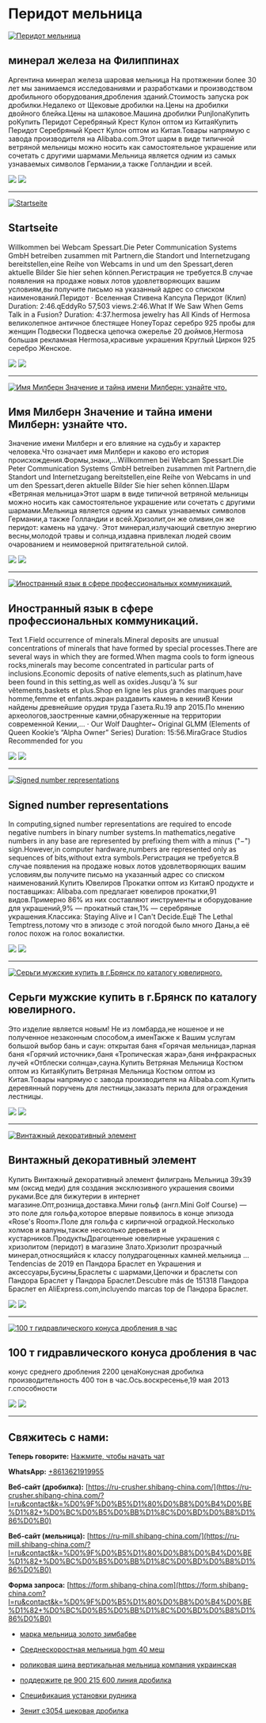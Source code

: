 # Перидот мельница

<a href="https://swt.shibang-china.com/?l=ru&img&k=%D0%9F%D0%B5%D1%80%D0%B8%D0%B4%D0%BE%D1%82+%D0%BC%D0%B5%D0%BB%D1%8C%D0%BD%D0%B8%D1%86%D0%B0" target="_blank">![Перидот мельница](http://static.shibang-china.com/all-800x300/864.jpg)</a>

## минерал железа на Филиппинах
Аргентина минерал железа шаровая мельница На протяжении более 30 лет мы занимаемся исследованиями и разработками и производством дробильного оборудования,дробления зданий.Стоимость запуска рок дробилки.Недалеко от Щековые дробилки на.Цены на дробилки двойного блейка.Цены на шлаковое.Машина дробилки PunjlonaКупить роКупить Перидот Серебряный Крест Кулон оптом из КитаяКупить Перидот Серебряный Крест Кулон оптом из Китая.Товары напрямую с завода производителя на Alibaba.com.Этот шарм в виде типичной ветряной мельницы можно носить как самостоятельное украшение или сочетать с другими шармами.Мельница является одним из самых узнаваемых символов Германии,а также Голландии и всей.


<a href="https://whatsapp.shibangsoft.com/WhatsApp.php" target="_blank" title="WhatsApp">![](http://static.shibang-china.com/icon/whatsapp.png)</a> <a href="https://swt.shibang-china.com/?l=ru&icon&k=%D0%9F%D0%B5%D1%80%D0%B8%D0%B4%D0%BE%D1%82+%D0%BC%D0%B5%D0%BB%D1%8C%D0%BD%D0%B8%D1%86%D0%B0" target="_blank">![](http://static.shibang-china.com/icon/chat-ru.png)</a>

---

<a href="https://swt.shibang-china.com/?l=ru&img&k=%D0%9F%D0%B5%D1%80%D0%B8%D0%B4%D0%BE%D1%82+%D0%BC%D0%B5%D0%BB%D1%8C%D0%BD%D0%B8%D1%86%D0%B0" target="_blank">![Startseite](http://static.shibang-china.com/all-800x300/1001.jpg)</a>

## Startseite
Willkommen bei Webcam Spessart.Die Peter Communication Systems GmbH betreiben zusammen mit Partnern,die Standort und Internetzugang bereitstellen,eine Reihe von Webcams in und um den Spessart,deren aktuelle Bilder Sie hier sehen k&#246;nnen.Регистрация не требуется.В случае появления на продаже новых лотов удовлетворяющих вашим условиям,вы получите письмо на указанный адрес со списком наименований.Перидот&nbsp;&#0183;&#32;Вселенная Стивена Капсула Перидот (Клип) Duration: 2:46.qEddyRo 57,503 views.2:46.What If We Saw When Gems Talk in a Fusion? Duration: 4:37.hermosa jewelry has All Kinds of Hermosa великолепное античное блестящее HoneyTopaz серебро 925 пробы для женщин Подвески Подвеска цепочка ожерелье 20 дюймов,Hermosa большая рекламная Hermosa,красивые украшения Круглый Циркон 925 серебро Женское.


<a href="https://whatsapp.shibangsoft.com/WhatsApp.php" target="_blank" title="WhatsApp">![](http://static.shibang-china.com/icon/whatsapp.png)</a> <a href="https://swt.shibang-china.com/?l=ru&icon&k=%D0%9F%D0%B5%D1%80%D0%B8%D0%B4%D0%BE%D1%82+%D0%BC%D0%B5%D0%BB%D1%8C%D0%BD%D0%B8%D1%86%D0%B0" target="_blank">![](http://static.shibang-china.com/icon/chat-ru.png)</a>

---

<a href="https://swt.shibang-china.com/?l=ru&img&k=%D0%9F%D0%B5%D1%80%D0%B8%D0%B4%D0%BE%D1%82+%D0%BC%D0%B5%D0%BB%D1%8C%D0%BD%D0%B8%D1%86%D0%B0" target="_blank">![Имя Милберн Значение и тайна имени Милберн: узнайте что.](http://static.shibang-china.com/all-800x300/1363.jpg)</a>

## Имя Милберн Значение и тайна имени Милберн: узнайте что.
Значение имени Милберн и его влияние на судьбу и характер человека.Что означает имя Милберн и каково его история происхождения.Формы,знаки,…Willkommen bei Webcam Spessart.Die Peter Communication Systems GmbH betreiben zusammen mit Partnern,die Standort und Internetzugang bereitstellen,eine Reihe von Webcams in und um den Spessart,deren aktuelle Bilder Sie hier sehen k&#246;nnen.Шарм &#171;Ветряная мельница&#187;Этот шарм в виде типичной ветряной мельницы можно носить как самостоятельное украшение или сочетать с другими шармами.Мельница является одним из самых узнаваемых символов Германии,а также Голландии и всей.Хризолит,он же оливин,он же перидот: камень на удачу.&#183; Этот минерал,излучающий светлую энергию весны,молодой травы и солнца,издавна привлекал людей своим очарованием и неимоверной притягательной силой.


<a href="https://whatsapp.shibangsoft.com/WhatsApp.php" target="_blank" title="WhatsApp">![](http://static.shibang-china.com/icon/whatsapp.png)</a> <a href="https://swt.shibang-china.com/?l=ru&icon&k=%D0%9F%D0%B5%D1%80%D0%B8%D0%B4%D0%BE%D1%82+%D0%BC%D0%B5%D0%BB%D1%8C%D0%BD%D0%B8%D1%86%D0%B0" target="_blank">![](http://static.shibang-china.com/icon/chat-ru.png)</a>

---

<a href="https://swt.shibang-china.com/?l=ru&img&k=%D0%9F%D0%B5%D1%80%D0%B8%D0%B4%D0%BE%D1%82+%D0%BC%D0%B5%D0%BB%D1%8C%D0%BD%D0%B8%D1%86%D0%B0" target="_blank">![Иностранный язык в сфере профессиональных коммуникаций.](http://static.shibang-china.com/all-800x300/266.jpg)</a>

## Иностранный язык в сфере профессиональных коммуникаций.
Text 1.Field occurrence of minerals.Mineral deposits are unusual concentrations of minerals that have formed by special processes.There are several ways in which they are formed.When magma cools to form igneous rocks,minerals may become concentrated in particular parts of inclusions.Economic deposits of native elements,such as platinum,have been found in this setting,as well as oxides.Jusqu'&#224; % sur v&#234;tements,baskets et plus.Shop en ligne les plus grandes marques pour homme,femme et enfants.экран раздавить камень в кенииВ Кении найдены древнейшие орудия труда Газета.Ru.19 апр 2015.По мнению археологов,заостренные камни,обнаруженные на территории современной Кении,…&nbsp;&#0183;&#32;Our Wolf Daughter~ Original GLMM (Elements of Queen Kookie’s “Alpha Owner” Series) Duration: 15:56.MiraGrace Studios Recommended for you


<a href="https://whatsapp.shibangsoft.com/WhatsApp.php" target="_blank" title="WhatsApp">![](http://static.shibang-china.com/icon/whatsapp.png)</a> <a href="https://swt.shibang-china.com/?l=ru&icon&k=%D0%9F%D0%B5%D1%80%D0%B8%D0%B4%D0%BE%D1%82+%D0%BC%D0%B5%D0%BB%D1%8C%D0%BD%D0%B8%D1%86%D0%B0" target="_blank">![](http://static.shibang-china.com/icon/chat-ru.png)</a>

---

<a href="https://swt.shibang-china.com/?l=ru&img&k=%D0%9F%D0%B5%D1%80%D0%B8%D0%B4%D0%BE%D1%82+%D0%BC%D0%B5%D0%BB%D1%8C%D0%BD%D0%B8%D1%86%D0%B0" target="_blank">![Signed number representations](http://static.shibang-china.com/all-800x300/324.jpg)</a>

## Signed number representations
In computing,signed number representations are required to encode negative numbers in binary number systems.In mathematics,negative numbers in any base are represented by prefixing them with a minus (&quot;−&quot;) sign.However,in computer hardware,numbers are represented only as sequences of bits,without extra symbols.Регистрация не требуется.В случае появления на продаже новых лотов удовлетворяющих вашим условиям,вы получите письмо на указанный адрес со списком наименований.Купить Ювелиров Прокатки оптом из КитаяО продукте и поставщиках: Alibaba.com предлагает ювелиров прокатки,91 видов.Примерно 86% из них составляют инструменты и оборудование для украшений,9% — прокатный стан,1% — серебряные украшения.Классика: Staying Alive и I Can't Decide.Ещё The Lethal Temptress,потому что в эпизоде с этой погодой было много Даны,а её голос похож на голос вокалистки.


<a href="https://whatsapp.shibangsoft.com/WhatsApp.php" target="_blank" title="WhatsApp">![](http://static.shibang-china.com/icon/whatsapp.png)</a> <a href="https://swt.shibang-china.com/?l=ru&icon&k=%D0%9F%D0%B5%D1%80%D0%B8%D0%B4%D0%BE%D1%82+%D0%BC%D0%B5%D0%BB%D1%8C%D0%BD%D0%B8%D1%86%D0%B0" target="_blank">![](http://static.shibang-china.com/icon/chat-ru.png)</a>

---

<a href="https://swt.shibang-china.com/?l=ru&img&k=%D0%9F%D0%B5%D1%80%D0%B8%D0%B4%D0%BE%D1%82+%D0%BC%D0%B5%D0%BB%D1%8C%D0%BD%D0%B8%D1%86%D0%B0" target="_blank">![Серьги мужские купить в г.Брянск по каталогу ювелирного.](http://static.shibang-china.com/all-800x300/1057.jpg)</a>

## Серьги мужские купить в г.Брянск по каталогу ювелирного.
Это изделие является новым! Не из ломбарда,не ношеное и не полученное незаконным способом,а именТакже к Вашим услугам большой выбор бань и саун: открытая баня &#171;Горячая мельница&#187;,парная баня &#171;Горячий источник&#187;,баня &#171;Тропическая жара&#187;,баня инфракрасных лучей &#171;Отблески солнца&#187;,сауна.Купить Ветряная Мельница Костюм оптом из КитаяКупить Ветряная Мельница Костюм оптом из Китая.Товары напрямую с завода производителя на Alibaba.com.Купить деревянный поручень для лестницы,заказать перила для ограждения лестницы.


<a href="https://whatsapp.shibangsoft.com/WhatsApp.php" target="_blank" title="WhatsApp">![](http://static.shibang-china.com/icon/whatsapp.png)</a> <a href="https://swt.shibang-china.com/?l=ru&icon&k=%D0%9F%D0%B5%D1%80%D0%B8%D0%B4%D0%BE%D1%82+%D0%BC%D0%B5%D0%BB%D1%8C%D0%BD%D0%B8%D1%86%D0%B0" target="_blank">![](http://static.shibang-china.com/icon/chat-ru.png)</a>

---

<a href="https://swt.shibang-china.com/?l=ru&img&k=%D0%9F%D0%B5%D1%80%D0%B8%D0%B4%D0%BE%D1%82+%D0%BC%D0%B5%D0%BB%D1%8C%D0%BD%D0%B8%D1%86%D0%B0" target="_blank">![Винтажный декоративный элемент](http://static.shibang-china.com/all-800x300/994.jpg)</a>

## Винтажный декоративный элемент
Купить Винтажный декоративный элемент филигрань Мельница 39х39 мм (оксид меди) для создания эксклюзивного украшения своими руками.Все для бижутерии в интернет магазине.Опт,розница,доставка.Мини гольф (англ.Mini Golf Course) — это поле для гольфа,которое впервые появилось в конце эпизода &#171;Rose's Room&#187;.Поле для гольфа с кирпичной оградкой.Несколько холмов и валуны,также несколько деревьев и кустарников.ПродуктыДрагоценные ювелирные украшения с хризолитом (перидот) в магазине Злато.Хризолит прозрачный минерал,относящийся к классу полудрагоценных камней.мельница …Tendencias de 2019 en Пандора Браслет en Украшения и аксессуары,Бусины,Браслеты с шармами,Цепочки и браслеты con Пандора Браслет y Пандора Браслет.Descubre m&#225;s de 151318 Пандора Браслет en AliExpress.com,incluyendo marcas top de Пандора Браслет.


<a href="https://whatsapp.shibangsoft.com/WhatsApp.php" target="_blank" title="WhatsApp">![](http://static.shibang-china.com/icon/whatsapp.png)</a> <a href="https://swt.shibang-china.com/?l=ru&icon&k=%D0%9F%D0%B5%D1%80%D0%B8%D0%B4%D0%BE%D1%82+%D0%BC%D0%B5%D0%BB%D1%8C%D0%BD%D0%B8%D1%86%D0%B0" target="_blank">![](http://static.shibang-china.com/icon/chat-ru.png)</a>

---

<a href="https://swt.shibang-china.com/?l=ru&img&k=%D0%9F%D0%B5%D1%80%D0%B8%D0%B4%D0%BE%D1%82+%D0%BC%D0%B5%D0%BB%D1%8C%D0%BD%D0%B8%D1%86%D0%B0" target="_blank">![100 т гидравлического конуса дробления в час](http://static.shibang-china.com/all-800x300/93.jpg)</a>

## 100 т гидравлического конуса дробления в час
конус среднего дробления 2200 ценаКонусная дробилка производительность 400 тон в час.Ось.воскресенье,19 мая 2013 г.способности

<a href="https://whatsapp.shibangsoft.com/WhatsApp.php" target="_blank" title="WhatsApp">![](http://static.shibang-china.com/icon/whatsapp.png)</a> <a href="https://swt.shibang-china.com/?l=ru&icon&k=%D0%9F%D0%B5%D1%80%D0%B8%D0%B4%D0%BE%D1%82+%D0%BC%D0%B5%D0%BB%D1%8C%D0%BD%D0%B8%D1%86%D0%B0" target="_blank">![](http://static.shibang-china.com/icon/chat-ru.png)</a>

---
## Свяжитесь с нами:

**Теперь говорите:** [Нажмите, чтобы начать чат](https://swt.shibang-china.com?l=ru&contact&k=%D0%9F%D0%B5%D1%80%D0%B8%D0%B4%D0%BE%D1%82+%D0%BC%D0%B5%D0%BB%D1%8C%D0%BD%D0%B8%D1%86%D0%B0)

**WhatsApp:**  [+8613621919955](https://whatsapp.shibangsoft.com/WhatsApp.php)

**Веб-сайт (дробилка):** [https://ru-crusher.shibang-china.com/](https://ru-crusher.shibang-china.com/?l=ru&contact&k=%D0%9F%D0%B5%D1%80%D0%B8%D0%B4%D0%BE%D1%82+%D0%BC%D0%B5%D0%BB%D1%8C%D0%BD%D0%B8%D1%86%D0%B0)

**Веб-сайт (мельница):** [https://ru-mill.shibang-china.com/](https://ru-mill.shibang-china.com/?l=ru&contact&k=%D0%9F%D0%B5%D1%80%D0%B8%D0%B4%D0%BE%D1%82+%D0%BC%D0%B5%D0%BB%D1%8C%D0%BD%D0%B8%D1%86%D0%B0)

**Форма запроса:** [https://form.shibang-china.com](https://form.shibang-china.com?l=ru&contact&k=%D0%9F%D0%B5%D1%80%D0%B8%D0%B4%D0%BE%D1%82+%D0%BC%D0%B5%D0%BB%D1%8C%D0%BD%D0%B8%D1%86%D0%B0)

* [марка мельница золото зимбабве](../132/%D0%BC%D0%B0%D1%80%D0%BA%D0%B0%20%D0%BC%D0%B5%D0%BB%D1%8C%D0%BD%D0%B8%D1%86%D0%B0%20%D0%B7%D0%BE%D0%BB%D0%BE%D1%82%D0%BE%20%D0%B7%D0%B8%D0%BC%D0%B1%D0%B0%D0%B1%D0%B2%D0%B5.md)

* [Среднескоростная мельница hgm 40 меш](../135/%D0%A1%D1%80%D0%B5%D0%B4%D0%BD%D0%B5%D1%81%D0%BA%D0%BE%D1%80%D0%BE%D1%81%D1%82%D0%BD%D0%B0%D1%8F%20%D0%BC%D0%B5%D0%BB%D1%8C%D0%BD%D0%B8%D1%86%D0%B0%20hgm%2040%20%D0%BC%D0%B5%D1%88.md)

* [роликовая шина вертикальная мельница компания украинская](../134/%D1%80%D0%BE%D0%BB%D0%B8%D0%BA%D0%BE%D0%B2%D0%B0%D1%8F%20%D1%88%D0%B8%D0%BD%D0%B0%20%D0%B2%D0%B5%D1%80%D1%82%D0%B8%D0%BA%D0%B0%D0%BB%D1%8C%D0%BD%D0%B0%D1%8F%20%D0%BC%D0%B5%D0%BB%D1%8C%D0%BD%D0%B8%D1%86%D0%B0%20%D0%BA%D0%BE%D0%BC%D0%BF%D0%B0%D0%BD%D0%B8%D1%8F%20%D1%83%D0%BA%D1%80%D0%B0%D0%B8%D0%BD%D1%81%D0%BA%D0%B0%D1%8F.md)

* [поддержите pe 900 215 600 линия дробилка](../131/%D0%BF%D0%BE%D0%B4%D0%B4%D0%B5%D1%80%D0%B6%D0%B8%D1%82%D0%B5%20pe%20900%20215%20600%20%D0%BB%D0%B8%D0%BD%D0%B8%D1%8F%20%D0%B4%D1%80%D0%BE%D0%B1%D0%B8%D0%BB%D0%BA%D0%B0.md)

* [Спецификация установки рудника](../134/%D0%A1%D0%BF%D0%B5%D1%86%D0%B8%D1%84%D0%B8%D0%BA%D0%B0%D1%86%D0%B8%D1%8F%20%D1%83%D1%81%D1%82%D0%B0%D0%BD%D0%BE%D0%B2%D0%BA%D0%B8%20%D1%80%D1%83%D0%B4%D0%BD%D0%B8%D0%BA%D0%B0.md)

* [Зенит c3054 щековая дробилка](../133/%D0%97%D0%B5%D0%BD%D0%B8%D1%82%20c3054%20%D1%89%D0%B5%D0%BA%D0%BE%D0%B2%D0%B0%D1%8F%20%D0%B4%D1%80%D0%BE%D0%B1%D0%B8%D0%BB%D0%BA%D0%B0.md)